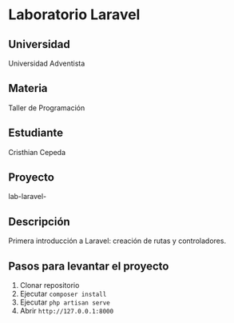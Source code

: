 # Laboratorio Laravel

## Universidad
Universidad Adventista

## Materia
Taller de Programación

## Estudiante
Cristhian Cepeda 

## Proyecto
lab-laravel-

## Descripción
Primera introducción a Laravel: creación de rutas y controladores.

## Pasos para levantar el proyecto
1. Clonar repositorio
2. Ejecutar `composer install`
3. Ejecutar `php artisan serve`
4. Abrir `http://127.0.0.1:8000`